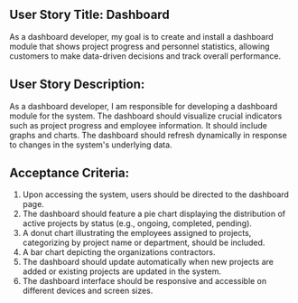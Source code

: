 ## User Story Title: Dashboard

As a dashboard developer, my goal is to create and install a dashboard module that shows project progress and personnel statistics, allowing customers to make data-driven decisions and track overall performance.

## User Story Description:

As a dashboard developer, I am responsible for developing a dashboard module for the system. The dashboard should visualize crucial indicators such as project progress and employee information. It should include graphs and charts. The dashboard should refresh dynamically in response to changes in the system's underlying data.

## Acceptance Criteria:
1. Upon accessing the system, users should be directed to the dashboard page.
2. The dashboard should feature a pie chart displaying the distribution of active projects by status (e.g., ongoing, completed, pending).
3. A donut chart illustrating the employees assigned to projects, categorizing by project name or department, should be included.
4. A bar chart depicting the organizations contractors.
5. The dashboard should update automatically when new projects are added or existing projects are updated in the system.
6. The dashboard interface should be responsive and accessible on different devices and screen sizes.